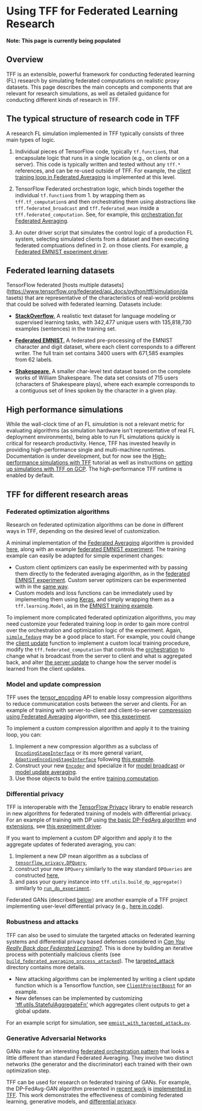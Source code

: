 <!-- Note that some section headings are used as deep links into the document.
     If you update those section headings, please make sure you also update
     any links to the section. -->

# Using TFF for Federated Learning Research

**Note: This page is currently being populated**

## Overview

TFF is an extensible, powerful framework for conducting federated learning (FL)
research by simulating federated computations on realistic proxy datasets. This
page describes the main concepts and components that are relevant for research
simulations, as well as detailed guidance for conducting different kinds of
research in TFF.

## The typical structure of research code in TFF

A research FL simulation implemented in TFF typically consists of three main
types of logic.

1.  Individual pieces of TensorFlow code, typically `tf.function`s, that
    encapsulate logic that runs in a single location (e.g., on clients or on a
    server). This code is typically written and tested without any `tff.*`
    references, and can be re-used outside of TFF. For example, the
    [client training loop in Federated Averaging](https://github.com/tensorflow/federated/blob/master/tensorflow_federated/python/research/simple_fedavg/simple_fedavg.py#L99)
    is implemented at this level.

1.  TensorFlow Federated orchestration logic, which binds together the
    individual `tf.function`s from 1. by wrapping them as `tff.tf_computation`s
    and then orchestrating them using abstractions like
    `tff.federated_broadcast` and `tff.federated_mean` inside a
    `tff.federated_computation`. See, for example, this
    [orchestration for Federated Averaging](https://github.com/tensorflow/federated/blob/master/tensorflow_federated/python/research/simple_fedavg/simple_fedavg.py#L200).

1.  An outer driver script that simulates the control logic of a production FL
    system, selecting simulated clients from a dataset and then executing
    federated comptuations defined in 2. on those clients. For example,
    [a Federated EMNIST experiment driver](https://github.com/tensorflow/federated/blob/master/tensorflow_federated/python/research/simple_fedavg/emnist_fedavg.py#L161-L171).

## Federated learning datasets

TensorFlow federated
[hosts multiple datasets](https://www.tensorflow.org/federated/api_docs/python/tff/simulation/da tasets)
that are representative of the characteristics of real-world problems that could
be solved with federated learning. Datasets include:

*   [**StackOverflow**.](https://www.tensorflow.org/federated/api_docs/python/tff/simulation/datasets/stackoverflow/load_data)
    A realistic text dataset for language modeling or supervised learning tasks,
    with 342,477 unique users with 135,818,730 examples (sentences) in the
    training set.

*   [**Federated EMNIST**.](https://www.tensorflow.org/federated/api_docs/python/tff/simulation/datasets/emnist/load_data)
    A federated pre-processing of the EMNIST character and digit dataset, where
    each client corresponds to a different writer. The full train set contains
    3400 users with 671,585 examples from 62 labels.

*   [**Shakespeare**.](https://www.tensorflow.org/federated/api_docs/python/tff/simulation/datasets/shakespeare/load_data)
    A smaller char-level text dataset based on the complete works of William
    Shakespeare. The data set consists of 715 users (characters of Shakespeare
    plays), where each example corresponds to a contiguous set of lines spoken
    by the character in a given play.

## High performance simulations

<!-- TODO(b/143692319): Referent discussion in the in our paper. -->

While the wall-clock time of an FL _simulation_ is not a relevant metric for
evaluating algorithms (as simulation hardware isn't representative of real FL
deployment environments), being able to run FL simulations quickly is critical
for research productivity. Hence, TFF has invested heavily in providing
high-performance single and multi-machine runtimes. Documentation is under
development, but for now see the
[High-performance simulations with TFF](https://github.com/tensorflow/federated/blob/master/docs/tutorials/simulations.ipynb)
tutorial as well as instructions on
[setting up simulations with TFF on GCP](https://github.com/tensorflow/federated/blob/master/docs/gcp_setup.md).
The high-performance TFF runtime is enabled by default.

## TFF for different research areas

### Federated optimization algorithms

<!-- TODO(b/144510813): Change references to the appropriate parts of the new simple fedavg once it is done. -->

Research on federated optimization algorithms can be done in different ways in
TFF, depending on the desired level of customization.

A minimal implementation of the
[Federated Averaging](https://arxiv.org/abs/1602.05629) algorithm is provided
[here](https://github.com/tensorflow/federated/blob/master/tensorflow_federated/python/research/simple_fedavg/simple_fedavg.py),
along with an example
[federated EMNIST experiment](https://github.com/tensorflow/federated/blob/master/tensorflow_federated/python/research/simple_fedavg/emnist_fedavg.py).
The training example can easily be adapted for simple experiment changes:

*   Custom client optimizers can easily be experimented with by passing them
    directly to the federated averaging algorithm, as in the
    [federated EMNIST experiment](https://github.com/tensorflow/federated/blob/master/tensorflow_federated/python/research/simple_fedavg/emnist_fedavg.py#L137-L138).
    Custom server optimizers can be experimented with in the
    [same way](https://github.com/tensorflow/federated/blob/master/tensorflow_federated/python/research/simple_fedavg/emnist_fedavg.py#L133-L134).
*   Custom models and loss functions can be immediately used by implementing
    them using [Keras](https://www.tensorflow.org/guide/keras), and simply
    wrapping them as a `tff.learning.Model`, as in the
    [EMNIST training example](https://github.com/tensorflow/federated/blob/master/tensorflow_federated/python/research/simple_fedavg/emnist_fedavg.py#L119-L130).

To implement more complicated federated optimization algorithms, you may need
customize your federated training loop in order to gain more control over the
orchestration and optimization logic of the experiment. Again,
[`simple_fedavg`](https://github.com/tensorflow/federated/blob/master/tensorflow_federated/python/research/simple_fedavg/simple_fedavg.py)
may be a good place to start. For example, you could change the
[client update](https://github.com/tensorflow/federated/blob/master/tensorflow_federated/python/research/simple_fedavg/simple_fedavg.py#L98-L134)
function to implement a custom local training procedure, modify the
`tff.federated_computation` that controls the
[orchestration](https://github.com/tensorflow/federated/blob/master/tensorflow_federated/python/research/simple_fedavg/simple_fedavg.py#L198-L227)
to change what is broadcast from the server to client and what is aggregated
back, and alter
[the server update](https://github.com/tensorflow/federated/blob/master/tensorflow_federated/python/research/simple_fedavg/simple_fedavg.py#L65-L95)
to change how the server model is learned from the client updates.

### Model and update compression

TFF uses the
[tensor_encoding](https://github.com/tensorflow/model-optimization/tree/master/tensorflow_model_optimization/python/core/internal/tensor_encoding)
API to enable lossy compression algorithms to reduce communicatation costs
between the server and clients. For an example of training with server-to-client
and client-to-server
[compression using Federated Averaging](https://arxiv.org/abs/1812.07210)
algorithm, see
[this experiment](https://github.com/tensorflow/federated/blob/master/tensorflow_federated/python/research/compression/run_experiment.py).

To implement a custom compression algorithm and apply it to the training loop,
you can:

1.  Implement a new compression algorithm as a subclass of
    [`EncodingStageInterface`](https://github.com/tensorflow/model-optimization/blob/master/tensorflow_model_optimization/python/core/internal/tensor_encoding/core/encoding_stage.py#L75)
    or its more general variant,
    [`AdaptiveEncodingStageInterface`](https://github.com/tensorflow/model-optimization/blob/master/tensorflow_model_optimization/python/core/internal/tensor_encoding/core/encoding_stage.py#L274)
    following
    [this example](https://github.com/tensorflow/federated/blob/master/tensorflow_federated/python/research/compression/sparsity.py).
1.  Construct your new
    [`Encoder`](https://github.com/tensorflow/model-optimization/blob/master/tensorflow_model_optimization/python/core/internal/tensor_encoding/core/core_encoder.py#L38)
    and specialize it for
    [model broadcast](https://github.com/tensorflow/federated/blob/master/tensorflow_federated/python/research/compression/run_experiment.py#L118)
    or
    [model update averaging](https://github.com/tensorflow/federated/blob/master/tensorflow_federated/python/research/compression/run_experiment.py#L144).
1.  Use those objects to build the entire
    [training computation](https://github.com/tensorflow/federated/blob/master/tensorflow_federated/python/research/compression/run_experiment.py#L247).

### Differential privacy

TFF is interoperable with the
[TensorFlow Privacy](https://github.com/tensorflow/privacy) library to enable
research in new algorithms for federated training of models with differential
privacy. For an example of training with DP using
[the basic DP-FedAvg algorithm](https://arxiv.org/abs/1710.06963) and
[extensions](https://arxiv.org/abs/1812.06210), see
[this experiment driver](https://github.com/tensorflow/federated/blob/master/tensorflow_federated/python/research/baselines/emnist/run_dp_experiment.py).

If you want to implement a custom DP algorithm and apply it to the aggregate
updates of federated averaging, you can:

1.  Implement a new DP mean algorithm as a subclass of
    [`tensorflow_privacy.DPQuery`](https://github.com/tensorflow/privacy/blob/master/tensorflow_privacy/privacy/dp_query/dp_query.py#L54),
1.  construct your new `DPQuery` similarly to the way standard `DPQueries` are
    constructed
    [here](https://github.com/tensorflow/federated/blob/master/tensorflow_federated/python/core/utils/differential_privacy.py#L37-L134),
1.  and pass your query instance into `tff.utils.build_dp_aggregate()` similarly
    to
    [`run_dp_experiment`](https://github.com/tensorflow/federated/blob/master/tensorflow_federated/python/research/baselines/emnist/run_dp_experiment.py#L158).

Federated GANs (described [below](#generative_adversarial_networks)) are another
example of a TFF project implementing user-level differential privacy (e.g.,
[here in code](https://github.com/tensorflow/federated/blob/master/tensorflow_federated/python/research/gans/tff_gans.py#L293)).

### Robustness and attacks

TFF can also be used to simulate the targeted attacks on federated learning
systems and differential privacy based defenses considered in
*[Can You Really Back door Federated Learning?](https://arxiv.org/abs/1911.07963)*.
This is done by building an iterative process with potentially malicious clients
(see
[`build_federated_averaging_process_attacked`](https://github.com/tensorflow/federated/blob/6477a3dba6e7d852191bfd733f651fad84b82eab/tensorflow_federated/python/research/targeted_attack/attacked_fedavg.py#L412)).
The
[targeted_attack](https://github.com/tensorflow/federated/tree/6477a3dba6e7d852191bfd733f651fad84b82eab/tensorflow_federated/python/research/targeted_attack)
directory contains more details.

*   New attacking algorithms can be implemented by writing a client update
    function which is a Tensorflow function, see
    [`ClientProjectBoost`](https://github.com/tensorflow/federated/blob/6477a3dba6e7d852191bfd733f651fad84b82eab/tensorflow_federated/python/research/targeted_attack/attacked_fedavg.py#L460)
    for an example.
*   New defenses can be implemented by customizing
    ['tff.utils.StatefulAggregateFn'](https://github.com/tensorflow/federated/blob/6477a3dba6e7d852191bfd733f651fad84b82eab/tensorflow_federated/python/core/utils/computation_utils.py#L103)
    which aggregates client outputs to get a global update.

For an example script for simulation, see
[`emnist_with_targeted_attack.py`](https://github.com/tensorflow/federated/blob/6477a3dba6e7d852191bfd733f651fad84b82eab/tensorflow_federated/python/research/targeted_attack/emnist_with_targeted_attack.py).

### Generative Adversarial Networks

GANs make for an interesting
[federated orchestration pattern](https://github.com/tensorflow/federated/blob/master/tensorflow_federated/python/research/gans/tff_gans.py#L266-L316)
that looks a little different than standard Federated Averaging. They involve
two distinct networks (the generator and the discriminator) each trained with
their own optimization step.

TFF can be used for research on federated training of GANs. For example, the
DP-FedAvg-GAN algorithm presented in
[recent work](https://arxiv.org/abs/1911.06679) is
[implemented in TFF](https://github.com/tensorflow/federated/tree/master/tensorflow_federated/python/research/gans).
This work demonstrates the effectiveness of combining federated learning,
generative models, and [differential privacy](#differential_privacy).
